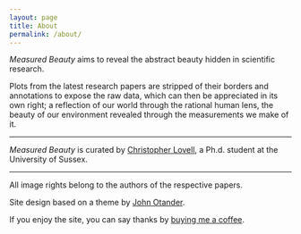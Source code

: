 ```yaml
---
layout: page
title: About
permalink: /about/
---
```


*Measured Beauty* aims to reveal the abstract beauty hidden in scientific research.

Plots from the latest research papers are stripped of their borders and annotations to expose the raw data, which can then be appreciated in its own right; a reflection of our world through the rational human lens, the beauty of our environment revealed through the measurements we make of it.

***

*Measured Beauty* is curated by <a href="http://polyphant.com" target="blank">Christopher Lovell</a>, a Ph.d. student at the University of Sussex.

***

All image rights belong to the authors of the respective papers.

Site design based on a theme by <a href="http://johnotander.com" target="_blank">John Otander</a>.

If you enjoy the site, you can say thanks by <a href="https://www.paypal.me/polyphant" target="blank">buying me a coffee</a>.
